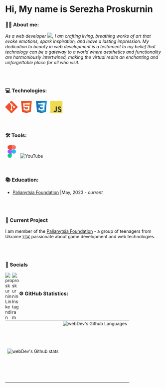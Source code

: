 # Hi, My name is Serezha Proskurnin 











### :man_technologist: About me:

*As a web developer <img src="https://media.giphy.com/media/WUlplcMpOCEmTGBtBW/giphy.gif" width="30px">, I am crafting living, breathing works of art that evoke emotions, spark inspiration, and leave a lasting impression. My dedication to beauty in web development is a testament to my belief that technology can be a gateway to a world where aesthetics and functionality are harmoniously intertwined, making the virtual realm an enchanting and unforgettable place for all who visit.*


<br>
<br>

### 💻 Technologies:

<div>
  <img src="https://github.com/devicons/devicon/blob/master/icons/git/git-original.svg" title="git" alt="git" width="40" height="40"/>&nbsp
  <img src="https://github.com/devicons/devicon/blob/master/icons/html5/html5-original.svg" title="html5" alt="html5" width="40" height="40"/>&nbsp
  <img src="https://github.com/devicons/devicon/blob/master/icons/css3/css3-original.svg" title="css" alt="css" width="40" height="40"/>&nbsp
  <img src="https://github.com/devicons/devicon/blob/master/icons/javascript/javascript-original.svg" title="javascript" alt="javascript" width="40" height="40"/>&nbsp
</div>

<br>
<br>



### 🛠 Tools:

<div>
  <img src="https://github.com/devicons/devicon/blob/master/icons/figma/figma-original.svg" title="figma" alt="figma" width="40" height="40"/>&nbsp;
  <img src="https://upload.wikimedia.org/wikipedia/commons/9/9e/YouTube_Logo_%282013-2017%29.svg" title="YouTube" alt="YouTube" width="40" height="40"/>&nbsp;
</div>

<br>
<br>

### 📚 Education:
- [Palianytsia Foundation](https://pgds.xyz/) |May, 2023 -  *current*

<br>
<br>

### 🥧 Current Project

I am member of the [Palianytsia Foundation](https://pgds.xyz/) - a group of teenagers from Ukraine 🇺🇦 passionate about game development and web technologies.

<br>
<br>


### 📱 Socials 
[<img align="left" alt="proskurnin Linkendin" width="22px" src="https://upload.wikimedia.org/wikipedia/commons/c/c9/Linkedin.svg">](https://www.linkedin.com/in/sergij-proskurnin-233453280/)
[<img align="left" alt="proskurnin Instagram" width="22px" src="https://upload.wikimedia.org/wikipedia/commons/thumb/5/58/Instagram-Icon.png/240px-Instagram-Icon.png">](https://www.instagram.com/serezha_proskurnin/)


<br>
<br>


### ⚙️ GitHub Statistics:

<table>
  <tr>
    <td>
      <img align="left" src="http://github-readme-streak-stats.herokuapp.com?user=SergeyAlexandrowich&theme=dark&background=000000" alt="webDev's Github stats" />
    </td>
    <td>
      <img height="195px" align="right" alt="webDev's Github Languages" src="https://github-readme-stats-sigma-five.vercel.app/api/top-langs/?username=SergeyAlexandrowich&layout=compact&theme=vision-friendly-dark" />
    </td>
  </tr>
</table>

